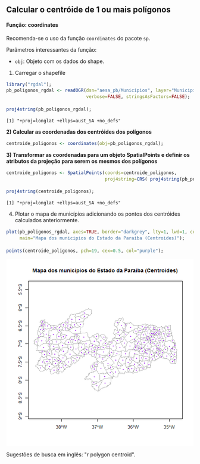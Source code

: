 

## Calcular o centróide de 1 ou mais polígonos

#### Função: coordinates

Recomenda-se o uso da função `coordinates` do pacote `sp`.

Parâmetros interessantes da função: 
- `obj`: Objeto com os dados do shape.

1) Carregar o shapefile

```r
library("rgdal");
pb_poligonos_rgdal <- readOGR(dsn="aesa_pb/Municipios", layer="Municipios", 
                              verbose=FALSE, stringsAsFactors=FALSE);

proj4string(pb_poligonos_rgdal);
```

```
[1] "+proj=longlat +ellps=aust_SA +no_defs"
```

**2) Calcular as coordenadas dos centróides dos polígonos**

```r
centroide_poligonos <- coordinates(obj=pb_poligonos_rgdal);
```

**3) Transformar as coordenadas para um objeto SpatialPoints e definir os atributos da projeção para serem os mesmos dos polígonos**

```r
centroide_poligonos <- SpatialPoints(coords=centroide_poligonos, 
                                     proj4string=CRS( proj4string(pb_poligonos_rgdal) ) );

proj4string(centroide_poligonos);
```

```
[1] "+proj=longlat +ellps=aust_SA +no_defs"
```

4) Plotar o mapa de municípios adicionando os pontos dos centróides calculados anteriormente.

```r
plot(pb_poligonos_rgdal, axes=TRUE, border="darkgrey", lty=1, lwd=1, col="white", 
     main="Mapa dos municipios do Estado da Paraiba (Centroides)");

points(centroide_poligonos, pch=19, cex=0.5, col="purple");
```

<img src="figure/shape_de_pontos2-1.png" title="plot of chunk shape_de_pontos2" alt="plot of chunk shape_de_pontos2" style="display: block; margin: auto;" />

Sugestões de busca em inglês: "r polygon centroid".
